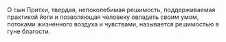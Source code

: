 О сын Притхи, твердая, непоколебимая решимость, поддерживаемая практикой йоги и позволяющая человеку овладеть своим умом, потоками жизненного воздуха и чувствами, называется решимостью в гуне благости.